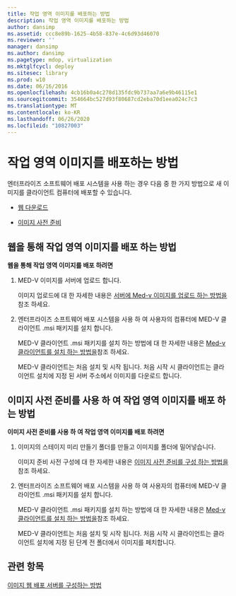 ```yaml
---
title: 작업 영역 이미지를 배포하는 방법
description: 작업 영역 이미지를 배포하는 방법
author: dansimp
ms.assetid: ccc8e89b-1625-4b58-837e-4c6d93d46070
ms.reviewer: ''
manager: dansimp
ms.author: dansimp
ms.pagetype: mdop, virtualization
ms.mktglfcycl: deploy
ms.sitesec: library
ms.prod: w10
ms.date: 06/16/2016
ms.openlocfilehash: 4cb16b0a4c278d135fdc9b737aa7a6e9b46115e1
ms.sourcegitcommit: 354664bc527d93f80687cd2eba70d1eea024c7c3
ms.translationtype: MT
ms.contentlocale: ko-KR
ms.lasthandoff: 06/26/2020
ms.locfileid: "10827003"
---
```

# 작업 영역 이미지를 배포하는 방법


엔터프라이즈 소프트웨어 배포 시스템을 사용 하는 경우 다음 중 한 가지 방법으로 새 이미지를 클라이언트 컴퓨터에 배포할 수 있습니다.

-   [웹 다운로드](#bkmk-howtodeployaworkspaceimageviatheweb)

-   [이미지 사전 준비](#bkmk-howtodeployaworkspaceimageusingimageprestaging)

## <a href="" id="bkmk-howtodeployaworkspaceimageviatheweb"></a>웹을 통해 작업 영역 이미지를 배포 하는 방법


**웹을 통해 작업 영역 이미지를 배포 하려면**

1.  MED-V 이미지를 서버에 업로드 합니다.

    이미지 업로드에 대 한 자세한 내용은 [서버에 Med-v 이미지를 업로드 하는 방법을](how-to-upload-a-med-v-image-to-the-server.md)참조 하세요.

2.  엔터프라이즈 소프트웨어 배포 시스템을 사용 하 여 사용자의 컴퓨터에 MED-V 클라이언트 .msi 패키지를 설치 합니다.

    MED-V 클라이언트 .msi 패키지를 설치 하는 방법에 대 한 자세한 내용은 [Med-v 클라이언트를 설치 하는 방법을](how-to-install-med-v-clientesds.md)참조 하세요.

    MED-V 클라이언트는 처음 설치 및 시작 됩니다. 처음 시작 시 클라이언트는 클라이언트 설치에 지정 된 서버 주소에서 이미지를 다운로드 합니다.

## <a href="" id="bkmk-howtodeployaworkspaceimageusingimageprestaging"></a>이미지 사전 준비를 사용 하 여 작업 영역 이미지를 배포 하는 방법


**이미지 사전 준비를 사용 하 여 작업 영역 이미지를 배포 하려면**

1.  이미지의 스테이지 미리 만들기 폴더를 만들고 이미지를 폴더에 밀어넣습니다.

    이미지 준비 사전 구성에 대 한 자세한 내용은 [이미지 사전 준비를 구성 하는 방법을](how-to-configure-image-pre-staging.md)참조 하세요.

2.  엔터프라이즈 소프트웨어 배포 시스템을 사용 하 여 사용자의 컴퓨터에 MED-V 클라이언트 .msi 패키지를 설치 합니다.

    MED-V 클라이언트 .msi 패키지를 설치 하는 방법에 대 한 자세한 내용은 [Med-v 클라이언트를 설치 하는 방법을](how-to-install-med-v-clientesds.md)참조 하세요.

    MED-V 클라이언트는 처음 설치 및 시작 됩니다. 처음 시작 시 클라이언트는 클라이언트 설치에 지정 된 단계 전 폴더에서 이미지를 페치합니다.

## 관련 항목


[이미지 웹 배포 서버를 구성하는 방법](how-to-configure-the-image-web-distribution-server.md)

 

 





